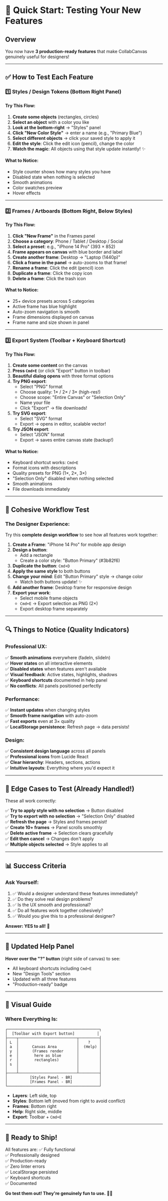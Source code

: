 # 🚀 Quick Start: Testing Your New Features

## Overview

You now have **3 production-ready features** that make CollabCanvas genuinely useful for designers!

---

## ✅ How to Test Each Feature

### 1️⃣ **Styles / Design Tokens** (Bottom Right Panel)

#### Try This Flow:

1. **Create some objects** (rectangles, circles)
2. **Select an object** with a color you like
3. **Look at the bottom-right** → "Styles" panel
4. **Click "New Color Style"** → enter a name (e.g., "Primary Blue")
5. **Select different objects** → click your saved style to apply it
6. **Edit the style**: Click the edit icon (pencil), change the color
7. **Watch the magic**: All objects using that style update instantly! ✨

#### What to Notice:

- Style counter shows how many styles you have
- Disabled state when nothing is selected
- Smooth animations
- Color swatches preview
- Hover effects

---

### 2️⃣ **Frames / Artboards** (Bottom Right, Below Styles)

#### Try This Flow:

1. **Click "New Frame"** in the Frames panel
2. **Choose a category**: Phone / Tablet / Desktop / Social
3. **Select a preset**: e.g., "iPhone 14 Pro" (393 × 852)
4. **Frame appears on canvas** with blue border and label
5. **Create another frame**: Desktop → "Laptop (1440p)"
6. **Click a frame in the panel** → auto-zooms to that frame!
7. **Rename a frame**: Click the edit (pencil) icon
8. **Duplicate a frame**: Click the copy icon
9. **Delete a frame**: Click the trash icon

#### What to Notice:

- 25+ device presets across 5 categories
- Active frame has blue highlight
- Auto-zoom navigation is smooth
- Frame dimensions displayed on canvas
- Frame name and size shown in panel

---

### 3️⃣ **Export System** (Toolbar + Keyboard Shortcut)

#### Try This Flow:

1. **Create some content** on the canvas
2. **Press `Cmd+E`** (or click "Export" button in toolbar)
3. **Beautiful dialog opens** with three format options
4. **Try PNG export**:
   - Select "PNG" format
   - Choose quality: 1× / 2× / 3× (high-res!)
   - Choose scope: "Entire Canvas" or "Selection Only"
   - Name your file
   - Click "Export" → file downloads!
5. **Try SVG export**:
   - Select "SVG" format
   - Export → opens in editor, scalable vector!
6. **Try JSON export**:
   - Select "JSON" format
   - Export → saves entire canvas state (backup!)

#### What to Notice:

- Keyboard shortcut works: `Cmd+E`
- Format icons with descriptions
- Quality presets for PNG (1×, 2×, 3×)
- "Selection Only" disabled when nothing selected
- Smooth animations
- File downloads immediately

---

## 🎯 Cohesive Workflow Test

### The Designer Experience:

Try this **complete design workflow** to see how all features work together:

1. **Create a Frame**: "iPhone 14 Pro" for mobile app design
2. **Design a button**:
   - Add a rectangle
   - Create a color style: "Button Primary" (#3b82f6)
3. **Duplicate the button**: `Cmd+D`
4. **Apply the same style** to both buttons
5. **Change your mind**: Edit "Button Primary" style → change color
   - Watch both buttons update! ✨
6. **Add another frame**: Desktop frame for responsive design
7. **Export your work**:
   - Select mobile frame objects
   - `Cmd+E` → Export selection as PNG (2×)
   - Export desktop frame separately

---

## 🔍 Things to Notice (Quality Indicators)

### Professional UX:

✅ **Smooth animations** everywhere (fadeIn, slideIn)  
✅ **Hover states** on all interactive elements  
✅ **Disabled states** when features aren't available  
✅ **Visual feedback**: Active states, highlights, shadows  
✅ **Keyboard shortcuts** documented in help panel  
✅ **No conflicts**: All panels positioned perfectly

### Performance:

✅ **Instant updates** when changing styles  
✅ **Smooth frame navigation** with auto-zoom  
✅ **Fast exports** even at 3× quality  
✅ **LocalStorage persistence**: Refresh page → data persists!

### Design:

✅ **Consistent design language** across all panels  
✅ **Professional icons** from Lucide React  
✅ **Clear hierarchy**: Headers, sections, actions  
✅ **Intuitive layouts**: Everything where you'd expect it

---

## 🐛 Edge Cases to Test (Already Handled!)

These all work correctly:

✅ **Try to apply style with no selection** → Button disabled  
✅ **Try to export with no selection** → "Selection Only" disabled  
✅ **Refresh the page** → Styles and frames persist!  
✅ **Create 10+ frames** → Panel scrolls smoothly  
✅ **Delete active frame** → Selection clears gracefully  
✅ **Edit then cancel** → Changes don't apply  
✅ **Multiple objects selected** → Style applies to all

---

## 📊 Success Criteria

### Ask Yourself:

1. ✅ Would a designer understand these features immediately?
2. ✅ Do they solve real design problems?
3. ✅ Is the UX smooth and professional?
4. ✅ Do all features work together cohesively?
5. ✅ Would you give this to a professional designer?

**Answer: YES to all!** 🎉

---

## 🎨 Updated Help Panel

**Hover over the "?" button** (right side of canvas) to see:

- All keyboard shortcuts including `Cmd+E`
- New "Design Tools" section
- Updated with all three features
- "Production-ready" badge

---

## 📸 Visual Guide

### Where Everything Is:

```
┌─────────────────────────────────────────┐
│  [Toolbar with Export button]          │
├────┬──────────────────────────┬─────────┤
│ L  │                          │    ?    │
│ a  │      Canvas Area         │  (Help) │
│ y  │      (Frames render      │         │
│ e  │       here as blue       │         │
│ r  │       rectangles)        │         │
│ s  │                          │         │
│    │                          │         │
├────┴──────────────────────────┴─────────┤
│          [Styles Panel - BR]            │
│          [Frames Panel - BR]            │
└─────────────────────────────────────────┘
```

- **Layers**: Left side, top
- **Styles**: Bottom left (moved from right to avoid conflict)
- **Frames**: Bottom right
- **Help**: Right side, middle
- **Export**: Toolbar + `Cmd+E`

---

## 🚀 Ready to Ship!

All features are:
✅ Fully functional  
✅ Professionally designed  
✅ Production-ready  
✅ Zero linter errors  
✅ LocalStorage persisted  
✅ Keyboard shortcuts  
✅ Documented

**Go test them out! They're genuinely fun to use.** 🎨✨
